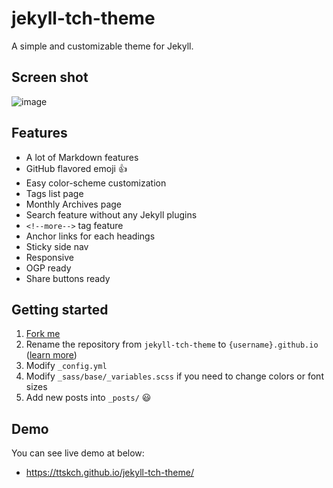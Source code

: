 # jekyll-tch-theme

A simple and customizable theme for Jekyll.

## Screen shot

![image](https://cloud.githubusercontent.com/assets/4360663/15747309/1b7a8140-2915-11e6-858b-4d554a76f2dd.png)

## Features

* A lot of Markdown features
* GitHub flavored emoji :+1:
* Easy color-scheme customization
* Tags list page
* Monthly Archives page
* Search feature without any Jekyll plugins
* `<!--more-->` tag feature
* Anchor links for each headings
* Sticky side nav
* Responsive
* OGP ready
* Share buttons ready

## Getting started

1. [Fork me](https://github.com/ttskch/jekyll-tch-theme/fork)
2. Rename the repository from `jekyll-tch-theme` to `{username}.github.io` ([learn more](https://pages.github.com/))
3. Modify `_config.yml`
4. Modify `_sass/base/_variables.scss` if you need to change colors or font sizes
5. Add new posts into `_posts/` :smiley:

## Demo

You can see live demo at below:

* https://ttskch.github.io/jekyll-tch-theme/
